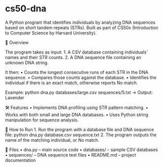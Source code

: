 # cs50-dna
A Python program that identifies individuals by analyzing DNA sequences based on short tandem repeats (STRs). Built as part of CS50x (Introduction to Computer Science by Harvard University).

📖 Overview

The program takes as input:
	1.	A CSV database containing individuals’ names and their STR counts.
	2.	A DNA sequence file containing an unknown DNA string.

It then:
	•	Counts the longest consecutive runs of each STR in the DNA sequence.
	•	Compares those counts against the database.
	•	Identifies the individual if there is an exact match, otherwise reports No match.

Example: python dna.py databases/large.csv sequences/5.txt
→ Output: Lavender

🛠 Features
	•	Implements DNA profiling using STR pattern matching.
	•	Works with both small and large DNA databases.
	•	Uses Python string manipulation for sequence analysis.

🚀 How to Run
	1.	Run the program with a database file and DNA sequence file: python dna.py database.csv sequence.txt 
  2.	The program outputs the name of the matching individual, or No match.

📂 Files
	•	dna.py – main source code
	•	databases/ – sample CSV databases
	•	sequences/ – DNA sequence test files
	•	README.md – project documentation
